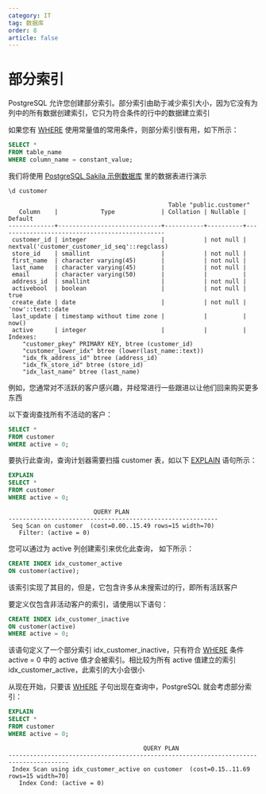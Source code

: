 ```yaml
---
category: IT
tag: 数据库
order: 8
article: false
---
```


# 部分索引

PostgreSQL 允许您创建部分索引。部分索引由助于减少索引大小，因为它没有为列中的所有数据创建索引，它只为符合条件的行中的数据建立索引

如果您有 [WHERE](../basic/where.md) 使用常量值的常用条件，则部分索引很有用，如下所示：

```sql
SELECT *
FROM table_name
WHERE column_name = constant_value;
```

我们将使用 [PostgreSQL Sakila 示例数据库](../start.md#sakila) 里的数据表进行演示

```postgresql
\d customer
```

```text
                                             Table "public.customer"
   Column    |            Type             | Collation | Nullable |                    Default
-------------+-----------------------------+-----------+----------+-----------------------------------------------
 customer_id | integer                     |           | not null | nextval('customer_customer_id_seq'::regclass)
 store_id    | smallint                    |           | not null |
 first_name  | character varying(45)       |           | not null |
 last_name   | character varying(45)       |           | not null |
 email       | character varying(50)       |           |          |
 address_id  | smallint                    |           | not null |
 activebool  | boolean                     |           | not null | true
 create_date | date                        |           | not null | 'now'::text::date
 last_update | timestamp without time zone |           |          | now()
 active      | integer                     |           |          |
Indexes:
    "customer_pkey" PRIMARY KEY, btree (customer_id)
    "customer_lower_idx" btree (lower(last_name::text))
    "idx_fk_address_id" btree (address_id)
    "idx_fk_store_id" btree (store_id)
    "idx_last_name" btree (last_name)
```

例如，您通常对不活跃的客户感兴趣，并经常进行一些跟进以让他们回来购买更多东西

以下查询查找所有不活动的客户：

```sql
SELECT *
FROM customer
WHERE active = 0;
```

要执行此查询，查询计划器需要扫描 customer 表，如以下 [EXPLAIN](../administration/explain.md) 语句所示：

```sql
EXPLAIN
SELECT *
FROM customer
WHERE active = 0;
```

```text
                        QUERY PLAN
-----------------------------------------------------------
 Seq Scan on customer  (cost=0.00..15.49 rows=15 width=70)
   Filter: (active = 0)
```

您可以通过为 active 列创建索引来优化此查询， 如下所示：

```sql
CREATE INDEX idx_customer_active
ON customer(active);
```

该索引实现了其目的，但是，它包含许多从未搜索过的行，即所有活跃客户

要定义仅包含非活动客户的索引，请使用以下语句：

```sql
CREATE INDEX idx_customer_inactive
ON customer(active)
WHERE active = 0;
```

该语句定义了一个部分索引 idx_customer_inactive，只有符合 [WHERE](../basic/where.md) 条件 active = 0 中的 active 值才会被索引。相比较为所有 active 值建立的索引 idx_customer_active，此索引的大小会很小

从现在开始，只要该 [WHERE](../basic/where.md) 子句出现在查询中，PostgreSQL 就会考虑部分索引：

```sql
EXPLAIN
SELECT *
FROM customer
WHERE active = 0;
```

```text
                                      QUERY PLAN
---------------------------------------------------------------------------------------
 Index Scan using idx_customer_active on customer  (cost=0.15..11.69 rows=15 width=70)
   Index Cond: (active = 0)
```